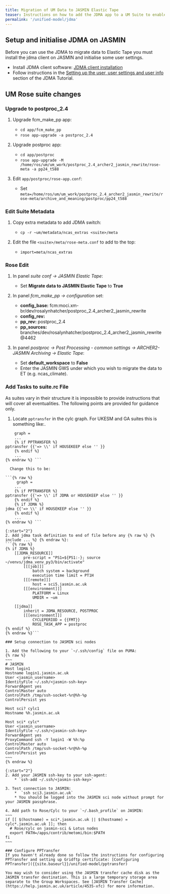 ```yaml
---
title: Migration of UM Data to JASMIN Elastic Tape
teaser: Instructions on how to add the JDMA app to a UM Suite to enable migration of model data to JASMIN Elastic Tape as part of the UM Workflow. 
permalink: '/unified-model/jdma'
---
```


## Setup and initialise JDMA on JASMIN
Before you can use the JDMA to migrate data to Elastic Tape you must install the jdma client on JASMIN and initialise some user settings.
 
* Install JDMA client software: [JDMA client installation](https://cedadev.github.io/jdma_client/docs/build/html/jdma_client/installation.html)
* Follow instructions in the [Setting up the user, user settings and user info](https://cedadev.github.io/jdma_client/docs/build/html/jdma_client/tutorial.html#setting-up-the-user-user-settings-and-user-info) section of the JDMA Tutorial.

## UM Rose suite changes

### Upgrade to postproc_2.4

1. Upgrade fcm_make_pp app:
    * `cd app/fcm_make_pp`
    * `rose app-upgrade -a postproc_2.4`

2. Upgrade postproc app:
    * `cd app/postproc`
    * `rose app-upgrade -M /home/ros/um/um_work/postproc_2.4_archer2_jasmin_rewrite/rose-meta -a pp24_t588`

3. Edit `app/postproc/rose-app.conf`:
    * Set `meta=/home/ros/um/um_work/postproc_2.4_archer2_jasmin_rewrite/rose-meta/archive_and_meaning/postproc/pp24_t588`
 
### Edit Suite Metadata

1. Copy extra metadata to add JDMA switch:
    * `cp -r ~um/metadata/ncas_extras <suite>/meta`

2. Edit the file `<suite>/meta/rose-meta.conf` to add to the top:
    * `import=meta/ncas_extras`

### Rose Edit

1. In panel *suite conf -> JASMIN Elastic Tape*:  
    * Set **Migrate data to JASMIN Elastic Tape** to **True**

2. In panel *fcm_make_pp -> configuration* set:
    * **config_base:** fcm:moci.xm-br/dev/rosalynhatcher/postproc_2.4_archer2_jasmin_rewrite
    * **config_rev:** <blank>
    * **pp_rev:** postproc_2.4
    * **pp_sources:** branches/dev/rosalynhatcher/postproc_2.4_archer2_jasmin_rewrite@4462

3. In panel *postproc -> Post Processing - common settings -> ARCHER2-JASMIN Archiving -> Elastic Tape*:
    * Set **default_workspace** to **False**
    * Enter the JASMIN GWS under which you wish to migrate the data to ET (e.g. ncas_climate).

### Add Tasks to suite.rc File

As suites vary in their structure it is impossible to provide instructions that will cover all eventualities.  The following points are provided for guidance only.

1. Locate `pptransfer` in the cylc graph. For UKESM and GA suites this is something like:. 
```{% raw %}
    graph =
    ...
    {% if PPTRANSFER %}
pptransfer {{'=> \\' if HOUSEKEEP else '' }}
    {% endif %}
    ...
{% endraw %} ```

  Change this to be:

```{% raw %}
     graph =
    ...
    {% if PPTRANSFER %}
pptransfer {{'=> \\' if JDMA or HOUSEKEEP else '' }}
    {% endif %}
    {% if JDMA %}
jdma {{'=> \\' if HOUSEKEEP else '' }}
    {% endif %}
    ...
{% endraw %} ```

{:start="2"}
2. Add jdma task definition to end of file before any {% raw %} {% include ... %} {% endraw %}:
```{% raw %}
{% if JDMA %}
    [[JDMA_RESOURCE]]
        pre-script = "PS1=${PS1:-}; source ~/venvs/jdma_venv_py3/bin/activate"
        [[[job]]]
            batch system = background
            execution time limit = PT1H
        [[[remote]]]
            host = sci5.jasmin.ac.uk
        [[[environment]]]
            PLATFORM = Linux
            UMDIR = ~um

    [[jdma]]
        inherit = JDMA_RESOURCE, POSTPROC
        [[[environment]]]
            CYCLEPERIOD = {{FMT}}
            ROSE_TASK_APP = postproc
{% endif %}
{% endraw %}```

### Setup connection to JASMIN sci nodes

1. Add the following to your `~/.ssh/config` file on PUMA:
{% raw %}
~~~
# JASMIN
Host login1
Hostname login1.jasmin.ac.uk
User <jasmin_username> 
IdentityFile ~/.ssh/<jasmin-ssh-key>
ForwardAgent yes
ControlMaster auto
ControlPath /tmp/ssh-socket-%r@%h-%p
ControlPersist yes

Host sci? cylc1
Hostname %h.jasmin.ac.uk

Host sci* cylc*
User <jasmin_username>
IdentityFile ~/.ssh/<jasmin-ssh-key>
ForwardAgent yes
ProxyCommand ssh -Y login1 -W %h:%p
ControlMaster auto
ControlPath /tmp/ssh-socket-%r@%h-%p
ControlPersist yes
~~~
{% endraw %}

{:start="2"}
2. Add your JASMIN ssh-key to your ssh-agent:
    * `ssh-add ~/.ssh/<jasmin-ssh-key>`

3. Test connection to JASMIN:
    *  `ssh sci3.jasmin.ac.uk`
    * You should be logged into the JASMIN sci node without prompt for your JASMIN passphrase.

4. Add path to Rose/Cylc to your `~/.bash_profile` on JASMIN:
~~~
if [[ $(hostname) = sci*.jasmin.ac.uk || $(hostname) = cylc*.jasmin.ac.uk ]]; then
  # Rose/cylc on jasmin-sci & Lotus nodes
  export PATH=/apps/contrib/metomi/bin:$PATH
fi
~~~

### Configure PPTransfer
If you haven't already done so follow the instructions for configuring PPTransfer and setting up Gridftp certificate: [Configuring PPTransfer]({{site.baseurl}}/unified-model/pptransfer)

You may wish to consider using the JASMIN transfer cache disk as the JASMIN transfer destination. This is a large temporary storage area separate to the Group Workspaces. See [JASMIN Transfer Cache](https://help.jasmin.ac.uk/article/4535-xfc) for more information.
